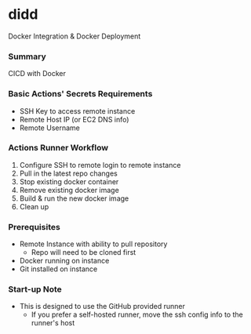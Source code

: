 # didd
Docker Integration & Docker Deployment

### Summary
CICD with Docker

### Basic Actions' Secrets Requirements
* SSH Key to access remote instance
* Remote Host IP (or EC2 DNS info)
* Remote Username

### Actions Runner Workflow
1. Configure SSH to remote login to remote instance
2. Pull in the latest repo changes
3. Stop existing docker container
4. Remove existing docker image
5. Build & run the new docker image
6. Clean up

### Prerequisites
* Remote Instance with ability to pull repository
  * Repo will need to be cloned first
* Docker running on instance
* Git installed on instance

### Start-up Note
* This is designed to use the GitHub provided runner
  * If you prefer a self-hosted runner, move the ssh config info to the runner's host 